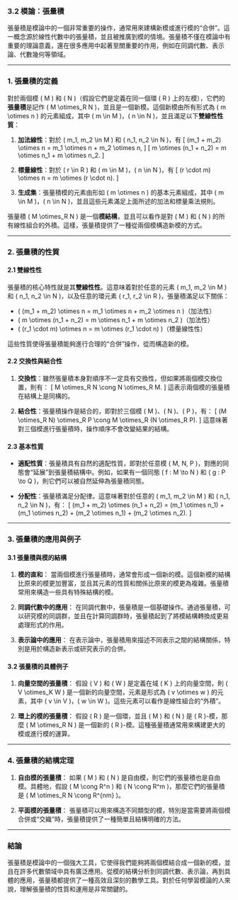 ### 3.2 模論：張量積

張量積是模論中的一個非常重要的操作，通常用來建構新模或進行模的“合併”。這一概念源於線性代數中的張量積，並且被推廣到模的情境。張量積不僅在模論中有重要的理論意義，還在很多應用中起著至關重要的作用，例如在同調代數、表示論、代數幾何等領域。

---

### 1. 張量積的定義

對於兩個模 \( M \) 和 \( N \)（假設它們是定義在同一個環 \( R \) 上的左模），它們的**張量積**是記作 \( M \otimes_R N \)，並且是一個新模。這個新模由所有形式為 \( m \otimes n \) 的元素組成，其中 \( m \in M \)，\( n \in N \)，並且滿足以下**雙線性性質**：

1. **加法線性**：對於 \( m_1, m_2 \in M \) 和 \( n_1, n_2 \in N \)，有
   \[
   (m_1 + m_2) \otimes n = m_1 \otimes n + m_2 \otimes n,
   \]
   \[
   m \otimes (n_1 + n_2) = m \otimes n_1 + m \otimes n_2.
   \]
   
2. **標量線性**：對於 \( r \in R \) 和 \( m \in M \)，\( n \in N \)，有
   \[
   (r \cdot m) \otimes n = m \otimes (r \cdot n).
   \]

3. **生成集**：張量積模的元素由形如 \( m \otimes n \) 的基本元素組成，其中 \( m \in M \)，\( n \in N \)，並且這些元素滿足上面所述的加法和標量乘法規則。

張量積 \( M \otimes_R N \) 是一個**模結構**，並且可以看作是對 \( M \) 和 \( N \) 的所有線性組合的外積。這樣，張量積提供了一種從兩個模構造新模的方式。

---

### 2. 張量積的性質

#### 2.1 雙線性性

張量積的核心特性就是其**雙線性性**。這意味着對於任意的元素 \( m_1, m_2 \in M \) 和 \( n_1, n_2 \in N \)，以及任意的環元素 \( r_1, r_2 \in R \)，張量積滿足以下關係：

- \( (m_1 + m_2) \otimes n = m_1 \otimes n + m_2 \otimes n \)（加法性）
- \( m \otimes (n_1 + n_2) = m \otimes n_1 + m \otimes n_2 \)（加法性）
- \( (r_1 \cdot m) \otimes n = m \otimes (r_1 \cdot n) \)（標量線性性）

這些性質使得張量積能夠進行合理的“合併”操作，從而構造新的模。

#### 2.2 交換性與結合性

1. **交換性**：雖然張量積本身對順序不一定具有交換性，但如果將兩個模交換位置，則有：
   \[
   M \otimes_R N \cong N \otimes_R M.
   \]
   這表示兩個模的張量積在結構上是同構的。

2. **結合性**：張量積操作是結合的，即對於三個模 \( M \)、\( N \)、\( P \)，有：
   \[
   (M \otimes_R N) \otimes_R P \cong M \otimes_R (N \otimes_R P).
   \]
   這意味著對三個模進行張量積時，操作順序不會改變結果的結構。

#### 2.3 基本性質

- **適配性質**：張量積具有自然的適配性質，即對於任意模 \( M, N, P \)，對應的同態會“延展”到張量積結構中。例如，如果有一個同態 \( f : M \to N \) 和 \( g : P \to Q \)，則它們可以被自然延伸為張量積同態。
  
- **分配性**：張量積滿足分配律。這意味著對於任意的 \( m_1, m_2 \in M \) 和 \( n_1, n_2 \in N \)，有：
  \[
  (m_1 + m_2) \otimes (n_1 + n_2) = (m_1 \otimes n_1) + (m_1 \otimes n_2) + (m_2 \otimes n_1) + (m_2 \otimes n_2).
  \]

---

### 3. 張量積的應用與例子

#### 3.1 張量積與模的結構

1. **模的直和**：
   當兩個模進行張量積時，通常會形成一個新的模。這個新模的結構比原來的模更加豐富，並且其元素的性質和關係比原來的模更為複雜。張量積常用來構造一些具有特殊結構的模。

2. **同調代數中的應用**：
   在同調代數中，張量積是一個基礎操作。通過張量積，可以研究模的同調群，並且在計算同調群時，張量積起到了將模結構轉換成更易處理形式的作用。

3. **表示論中的應用**：
   在表示論中，張量積用來描述不同表示之間的結構關係，特別是用於構造新表示或研究表示的合併。

#### 3.2 張量積的具體例子

1. **向量空間的張量積**：
   假設 \( V \) 和 \( W \) 是定義在域 \( K \) 上的向量空間，則 \( V \otimes_K W \) 是一個新的向量空間，元素是形式為 \( v \otimes w \) 的元素，其中 \( v \in V \)，\( w \in W \)。這些元素可以看作是線性組合的“外積”。

2. **環上的模的張量積**：
   假設 \( R \) 是一個環，並且 \( M \) 和 \( N \) 是 \( R \)-模，那麼 \( M \otimes_R N \) 是一個新的 \( R \)-模。這種張量積通常用來構建更大的模或進行模的運算。

---

### 4. 張量積的結構定理

1. **自由模的張量積**：
   如果 \( M \) 和 \( N \) 是自由模，則它們的張量積也是自由模。具體地，假設 \( M \cong R^n \) 和 \( N \cong R^m \)，那麼它們的張量積是 \( M \otimes_R N \cong R^{nm} \)。

2. **平面模的張量積**：
   張量積可以用來構造不同類型的模，特別是當需要將兩個模合併或“交織”時，張量積提供了一種簡單且結構明確的方法。

---

### 結論

張量積是模論中的一個強大工具，它使得我們能夠將兩個模結合成一個新的模，並且在許多代數領域中具有廣泛應用。從模的結構分析到同調代數、表示論，再到具體的應用，張量積都提供了一種高效且深刻的數學工具。對於任何學習模論的人來說，理解張量積的性質和運用是非常關鍵的。